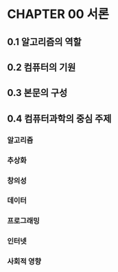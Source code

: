 # CHAPTER 00 서론

## 0.1 알고리즘의 역할

## 0.2 컴퓨터의 기원

## 0.3 본문의 구성

## 0.4 컴퓨터과학의 중심 주제

### 알고리즘
### 추상화
### 창의성
### 데이터
### 프로그래밍
### 인터넷
### 사회적 영향
